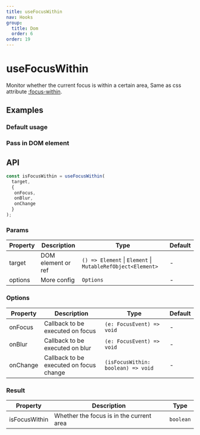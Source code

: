 ```yaml
---
title: useFocusWithin
nav: Hooks
group:
  title: Dom
  order: 6
order: 19
---
```


# useFocusWithin

Monitor whether the current focus is within a certain area, Same as css attribute [:focus-within](https://developer.mozilla.org/en-US/docs/Web/CSS/:focus-within).

## Examples

### Default usage

<code src="./demo/demo1.tsx"></code>

### Pass in DOM element

<code src="./demo/demo2.tsx"></code>

## API

```typescript
const isFocusWithin = useFocusWithin(
  target,
  {
   onFocus,
   onBlur,
   onChange
  }
);
```

### Params

| Property | Description        | Type                                                        | Default |
| -------- | ------------------ | ----------------------------------------------------------- | ------- |
| target   | DOM element or ref | `() => Element` \| `Element` \| `MutableRefObject<Element>` | -       |
| options  | More config        | `Options`                                                   | -       |

### Options

| Property | Description                             | Type                               | Default |
| -------- | --------------------------------------- | ---------------------------------- | ------- |
| onFocus  | Callback to be executed on focus        | `(e: FocusEvent) => void`          | -       |
| onBlur   | Callback to be executed on blur         | `(e: FocusEvent) => void`          | -       |
| onChange | Callback to be executed on focus change | `(isFocusWithin: boolean) => void` | -       |

### Result

| Property      | Description                              | Type      |
| ------------- | ---------------------------------------- | --------- |
| isFocusWithin | Whether the focus is in the current area | `boolean` |

